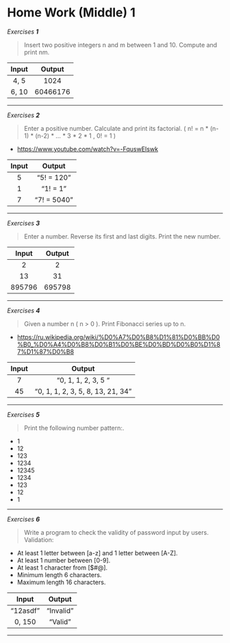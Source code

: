 # Home Work (Middle) 1

*Exercises **1***
> Insert two positive integers n and m between 1 and 10.
> Compute and print  nm.

| Input   | Output |
| :-----: | :----: |
| 4, 5  | 1024  |
| 6, 10  | 60466176 |

---

*Exercises **2***

> Enter a positive number.
> Calculate and print its factorial.
> ( n! = n * (n-1) * (n-2) * … * 3 * 2 * 1 , 0! = 1 )

- https://www.youtube.com/watch?v=-FquswEIswk

| Input   | Output    |
| :-----: | :-------: |
| 5  | “5! = 120”  |
| 1  | “1! = 1” |
| 7   | “7! = 5040” |
---

*Exercises **3***

>Enter a number. Reverse its first and last digits.
>Print the new number.

| Input   | Output    |
| :-----: | :-------: |
| 2  | 2  |
| 13  | 31 |
| 895796   | 695798 |
---

*Exercises **4***

> Given a number n ( n > 0 ).
> Print Fibonacci series up to n.
- https://ru.wikipedia.org/wiki/%D0%A7%D0%B8%D1%81%D0%BB%D0%B0_%D0%A4%D0%B8%D0%B1%D0%BE%D0%BD%D0%B0%D1%87%D1%87%D0%B8

| Input   | Output    |
| :-----: | :-------: |
| 7  | “0, 1, 1, 2, 3, 5 “   |
| 45  | “0, 1, 1, 2, 3, 5, 8, 13, 21, 34”   |
---

*Exercises **5***

> Print the following number pattern:.

- 1
- 12
- 123
- 1234
- 12345
- 1234
- 123
- 12
- 1

---

*Exercises **6***

> Write a program to check the validity of password input by users.
Validation:
- At least 1 letter between [a-z] and 1 letter between [A-Z].
- At least 1 number between [0-9].
- At least 1 character from [$#@].
- Minimum length 6 characters.
- Maximum length 16 characters.


| Input   | Output    |
| :-----: | :-------: |
| “12asdf”   | “Invalid”  |
| 0, 150   | “Valid”   |
---
